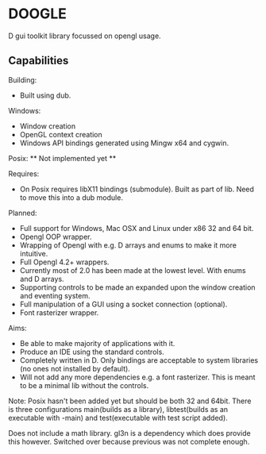 DOOGLE
======

D gui toolkit library focussed on opengl usage.

Capabilities
------------

Building:
* Built using dub.

Windows:
* Window creation
* OpenGL context creation
* Windows API bindings generated using Mingw x64 and cygwin.

Posix:
** Not implemented yet **

Requires:
* On Posix requires libX11 bindings (submodule). Built as part of lib. Need to move this into a dub module.

Planned:
* Full support for Windows, Mac OSX and Linux under x86 32 and 64 bit.
* Opengl OOP wrapper.
* Wrapping of Opengl with e.g. D arrays and enums to make it more intuitive.
* Full Opengl 4.2+ wrappers.
* Currently most of 2.0 has been made at the lowest level. With enums and D arrays.
* Supporting controls to be made an expanded upon the window creation and eventing system.
* Full manipulation of a GUI using a socket connection (optional).
* Font rasterizer wrapper.

Aims:
* Be able to make majority of applications with it.
* Produce an IDE using the standard controls.
* Completely written in D. Only bindings are acceptable to system libraries (no ones not installed by default).
* Will not add any more dependencies e.g. a font rasterizer.
  This is meant to be a minimal lib without the controls.

Note:
Posix hasn't been added yet but should be both 32 and 64bit.
There is three configurations main(builds as a library), libtest(builds as an executable with -main) and test(executable with test script added).

Does not include a math library. gl3n is a dependency which does provide this however. Switched over because previous was not complete enough.